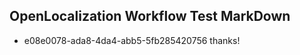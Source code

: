 ## OpenLocalization Workflow Test MarkDown
* e08e0078-ada8-4da4-abb5-5fb285420756 thanks!

<!--HONumber=Jul16_HO4-->


